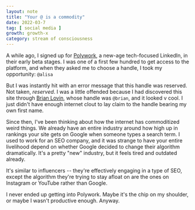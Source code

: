 ```yaml
---
layout: note
title: "Your @ is a commodity"
date: 2022-03-7
tag: [ social media ]
growth: growth-x
category: stream of consciousness
---
```


A while ago, I signed up for [Polywork](https://www.polywork.com/), a new-age tech-focused LinkedIn, in their early beta stages. I was one of a first few hundred to get access to the platform, and when they asked me to choose a handle, I took my opportunity: ```@alisa```

But I was instantly hit with an error message that this handle was reserved. Not taken, *reserved*. I was a little offended because I had discovered this site through [Brian Lovin](www.brianlovin.com), whose handle was ```@brian```, and it looked v cool. I just didn't have enough internet clout to lay claim to the handle bearing my own first name.

Since then, I've been thinking about how the internet has commoditized weird things. We already have an entire industry around how high up in rankings your site gets on Google when someone types a search term. I used to work for an SEO company, and it was strange to have your entire livelihood depend on whether Google decided to change their algorithm dramatically. It's a pretty "new" industry, but it feels tired and outdated already.

It's similar to influencers -- they're effectively engaging in a type of SEO, except the algorithm they're trying to stay afloat on are the ones on Instagram or YouTube rather than Google.

I never ended up getting into Polywork. Maybe it's the chip on my shoulder, or maybe I wasn't productive enough. Anyway.

